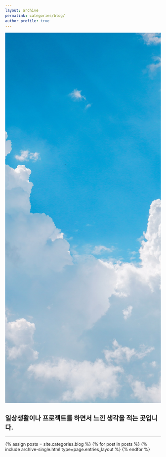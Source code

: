 ```yaml
---
layout: archive
permalink: categories/blog/
author_profile: true
---
```

<img src="https://github.com/INMD1/blog-site/blob/main/_pages/categories/img/blog1.jpg?raw=true" 
style=" width: 100vw; height: 30vh; 
        object-fit: cover;
        ">
<h2>일상생활이나 프로젝트를 하면서 느낀 생각을 적는 곳입니다.</h2>
<hr>
{% assign posts = site.categories.blog %}
{% for post in posts %} {% include archive-single.html type=page.entries_layout %} {% endfor %}